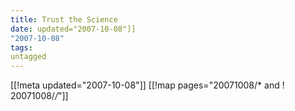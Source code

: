 ```yaml
---
title: Trust the Science
date: updated="2007-10-08"]]
"2007-10-08"
tags:
untagged
---
```

[[!meta updated="2007-10-08"]]
[[!map pages="20071008/* and ! 20071008/*/*"]]
